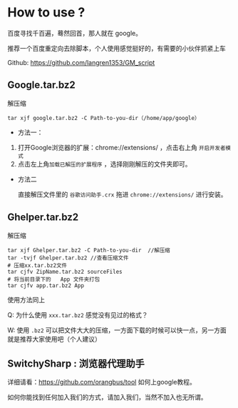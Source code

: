 # How to use ?

百度寻找千百遍，蓦然回首，那人就在 google。

推荐一个百度重定向去除脚本，个人使用感觉挺好的，有需要的小伙伴抓紧上车

Github: <https://github.com/langren1353/GM_script>

##  Google.tar.bz2

解压缩

```
tar xjf google.tar.bz2 -C Path-to-you-dir（/home/app/google）
```

- 方法一：

1. 打开Google浏览器的扩展：chrome://extensions/ ，点击右上角 `开启开发者模式` 
2. 点击左上角`加载已解压的扩展程序` ，选择刚刚解压的文件夹即可。

- 方法二 

  直接解压文件里的 `谷歌访问助手.crx` 拖进 `chrome://extensions/` 进行安装。

## Ghelper.tar.bz2

解压缩

```
tar xjf Ghelper.tar.bz2 -C Path-to-you-dir  //解压缩
tar -tvjf Ghelper.tar.bz2 //查看压缩文件
# 压缩xx.tar.bz2文件
tar cjfv ZipName.tar.bz2 sourceFiles
# 将当前目录下的   App 文件夹打包
tar cjfv app.tar.bz2 App
```

使用方法同上

Q: 为什么使用  `xxx.tar.bz2` 感觉没有见过的格式？

W: 使用  `.bz2` 可以把文件大大的压缩，一方面下载的时候可以快一点，另一方面就是推荐大家使用吧（个人建议）  

##  SwitchySharp : 浏览器代理助手

详细请看：<https://github.com/orangbus/tool> 如何上google教程。



如何你能找到任何加入我们的方式，请加入我们，当然不加入也无所谓。